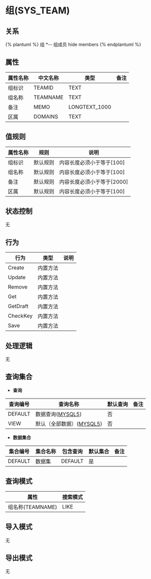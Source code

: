# 组(SYS_TEAM)

  

## 关系
{% plantuml %}
组 *-- 组成员 
hide members
{% endplantuml %}

## 属性

| 属性名称        |    中文名称    | 类型     |  备注  |
| --------   |------------| -----   |  -------- | 
|组标识|TEAMID|TEXT|&nbsp;|
|组名称|TEAMNAME|TEXT|&nbsp;|
|备注|MEMO|LONGTEXT_1000|&nbsp;|
|区属|DOMAINS|TEXT|&nbsp;|

## 值规则
| 属性名称    | 规则    |  说明  |
| --------   |------------| ----- | 
|组标识|默认规则|内容长度必须小于等于[100]|
|组名称|默认规则|内容长度必须小于等于[100]|
|备注|默认规则|内容长度必须小于等于[2000]|
|区属|默认规则|内容长度必须小于等于[100]|

## 状态控制

无


## 行为
| 行为    | 类型    |  说明  |
| --------   |------------| ----- | 
|Create|内置方法|&nbsp;|
|Update|内置方法|&nbsp;|
|Remove|内置方法|&nbsp;|
|Get|内置方法|&nbsp;|
|GetDraft|内置方法|&nbsp;|
|CheckKey|内置方法|&nbsp;|
|Save|内置方法|&nbsp;|

## 处理逻辑
无

## 查询集合

* **查询**

| 查询编号 | 查询名称       | 默认查询 |   备注|
| --------  | --------   | --------   | ----- |
|DEFAULT|数据查询([MYSQL5](../../appendix/query_MYSQL5.md#SysTeam_Default))|否|&nbsp;|
|VIEW|默认（全部数据）([MYSQL5](../../appendix/query_MYSQL5.md#SysTeam_View))|否|&nbsp;|

* **数据集合**

| 集合编号 | 集合名称   |  包含查询  | 默认集合 |   备注|
| --------  | --------   | -------- | --------   | ----- |
|DEFAULT|数据集|DEFAULT|是|&nbsp;|

## 查询模式
| 属性      |    搜索模式     |
| --------   |------------|
|组名称(TEAMNAME)|LIKE|

## 导入模式
无


## 导出模式
无
